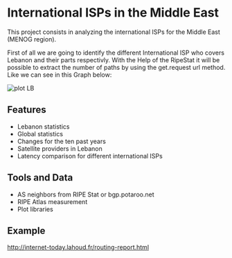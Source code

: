 # International ISPs in the Middle East

This project consists in analyzing the international ISPs for the Middle East (MENOG region).

First of all we are going to identify the different International ISP who covers Lebanon and their parts respectivly.
With the Help of the RipeStat it will be possible to extract the number of paths by using the get.request url method.
Like we can see in this Graph below:


![plot LB](https://github.com/samerlahoud/internet-ecosystem-evolution-esib/blob/master/3-regional-isp/Graphs/LB/LB.png)



## Features
* Lebanon statistics
* Global statistics
* Changes for the ten past years
* Satellite providers in Lebanon
* Latency comparison for different international ISPs

## Tools and Data
* AS neighbors from RIPE Stat or bgp.potaroo.net
* RIPE Atlas measurement
* Plot libraries

## Example
http://internet-today.lahoud.fr/routing-report.html
